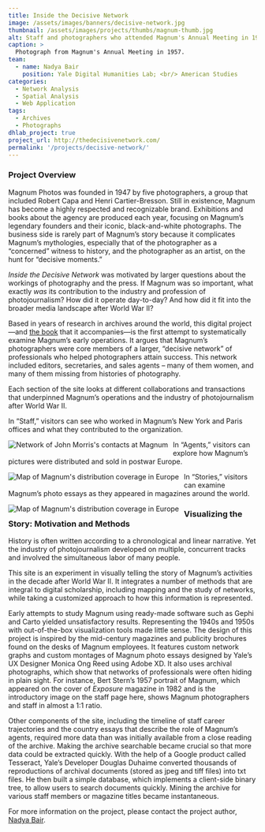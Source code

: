 ```yaml
---
title: Inside the Decisive Network
image: /assets/images/banners/decisive-network.jpg
thumbnail: /assets/images/projects/thumbs/magnum-thumb.jpg
alt: Staff and photographers who attended Magnum's Annual Meeting in 1957
caption: >
  Photograph from Magnum's Annual Meeting in 1957. 
team:
  - name: Nadya Bair
    position: Yale Digital Humanities Lab; <br/> American Studies
categories:
  - Network Analysis
  - Spatial Analysis
  - Web Application
tags:  
  - Archives
  - Photographs
dhlab_project: true
project_url: http://thedecisivenetwork.com/
permalink: '/projects/decisive-network/'
---
```


### Project Overview

Magnum Photos was founded in 1947 by five photographers, a group that included Robert Capa and Henri Cartier-Bresson. Still in existence, Magnum has become a highly respected and recognizable brand. Exhibitions and books about the agency are produced each year, focusing on Magnum’s legendary founders and their iconic, black-and-white photographs. The business side is rarely part of Magnum’s story because it complicates Magnum’s mythologies, especially that of the photographer as a “concerned” witness to history, and the photographer as an artist, on the hunt for “decisive moments.” 

*Inside the Decisive Network* was motivated by larger questions about the workings of photography and the press. If Magnum was so important, what exactly *was* its contribution to the industry and profession of photojournalism? How did it operate day-to-day? And how did it fit into the broader media landscape after World War II?  

Based in years of research in archives around the world, this digital project—and <a href='https://www.ucpress.edu/book/9780520300354/the-decisive-network' target='_blank'>the book</a> that it accompanies—is the first attempt to systematically examine Magnum’s early operations. It argues that Magnum’s photographers were core members of a larger, “decisive network” of professionals who helped photographers attain success. This network included editors, secretaries, and sales agents – many of them women, and many of them missing from histories of photography. 

Each section of the site looks at different collaborations and transactions that underpinned Magnum’s operations and the industry of photojournalism after World War II.

In “Staff,” visitors can see who worked in Magnum’s New York and Paris offices and what they contributed to the organization.

<img src='{{site.baseurl}}/assets/images/projects/project-extras/magnum-network.jpg'
     alt="Network of John Morris's contacts at Magnum" 
     style='float: left; margin-right: 10px; padding-bottom: 10px' />

In “Agents,” visitors can explore how Magnum’s pictures were distributed and sold in postwar Europe. 

<img src='{{site.baseurl}}/assets/images/projects/project-extras/magnum-agents.jpg'
     alt="Map of Magnum's distribution coverage in Europe" 
     style='float: left; margin-right: 10px; padding-bottom: 10px' />

In “Stories,” visitors can examine Magnum’s photo essays as they appeared in magazines around the world. 

<img src='{{site.baseurl}}/assets/images/projects/project-extras/magnum-stories.jpg'
     alt="Map of Magnum's distribution coverage in Europe" 
     style='float: left; margin-right: 10px; padding-bottom: 10px' />

### Visualizing the Story: Motivation and Methods 

History is often written according to a chronological and linear narrative. Yet the industry of photojournalism developed on multiple, concurrent tracks and involved the simultaneous labor of many people. 

This site is an experiment in visually telling the story of Magnum’s activities in the decade after World War II. It integrates a number of methods that are integral to digital scholarship, including mapping and the study of networks, while taking a customized approach to how this information is represented. 

Early attempts to study Magnum using ready-made software such as Gephi and Carto yielded unsatisfactory results. Representing the 1940s and 1950s with out-of-the-box visualization tools made little sense. The design of this project is inspired by the mid-century magazines and publicity brochures found on the desks of Magnum employees. It features custom network graphs and custom montages of Magnum photo essays designed by Yale’s UX Designer Monica Ong Reed using Adobe XD. It also uses archival photographs, which show that networks of professionals were often hiding in plain sight. For instance, Bert Stern’s 1957 portrait of Magnum, which appeared on the cover of *Exposure* magazine in 1982 and is the introductory image on the staff page here, shows Magnum photographers and staff in almost a 1:1 ratio. 

Other components of the site, including the timeline of staff career trajectories and the country essays that describe the role of Magnum’s agents, required more data than was initially available from a close reading of the archive. Making the archive searchable became crucial so that more data could be extracted quickly. With the help of a Google product called Tesseract, Yale’s Developer Douglas Duhaime converted thousands of reproductions of archival documents (stored as jpeg and tiff files) into txt files. He then built a simple database, which implements a client-side binary tree, to allow users to search documents quickly. Mining the archive for various staff members or magazine titles became instantaneous. 

For more information on the project, please contact the project author, [Nadya Bair](mailto:nadyabair@gmail.com). 
